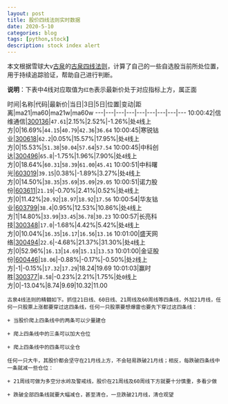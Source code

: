 ```yaml
---
layout: post
title: 股价四线法则实时数据
date: 2020-5-10
categories: blog
tags: [python,stock]
description: stock index alert
---
```



本文根据雪球大v[古泉](https://xueqiu.com/u/7148646888)的[古泉四线法则](https://xueqiu.com/7148646888/130498192)，计算了自己的一些自选股当前所处位置，用于持续追踪验证，帮助自己进行判断。

**说明**：下表中4线对应取值为`红色`表示最新价处于对应指标上方，属正面

时间|名称|代码|最新价|当日|3日|5日|位置|变动|距离|ma21|ma60|ma21w|ma60w
---|---|---|---|---|---|---|---|---
10:00:42|信维通信|[300136](https://xueqiu.com/S/SZ300136)|`47.61`|2.15%|2.52%|-1.26%|处`4`线上方|0|16.69%|`44.15`|`40.79`|`42.36`|`36.64`
10:00:45|寒锐钴业|[300618](https://xueqiu.com/S/SZ300618)|`62.2`|0.05%|15.57%|17.95%|处`4`线上方|0|15.53%|`51.38`|`50.04`|`57.64`|`57.54`
10:00:45|中科创达|[300496](https://xueqiu.com/S/SZ300496)|`65.8`|-1.75%|1.96%|7.90%|处`4`线上方|0|18.64%|`60.31`|`58.39`|`61.00`|`45.41`
10:00:51|中科曙光|[603019](https://xueqiu.com/S/SH603019)|`39.15`|0.38%|-1.89%|3.27%|处`4`线上方|0|14.50%|`38.35`|`35.69`|`35.09`|`29.05`
10:00:51|诺力股份|[603611](https://xueqiu.com/S/SH603611)|`21.19`|-0.70%|2.41%|0.52%|处`4`线上方|0|11.42%|`20.92`|`18.97`|`18.92`|`17.56`
10:00:54|华友钴业|[603799](https://xueqiu.com/S/SH603799)|`38.4`|0.95%|12.53%|10.86%|处`4`线上方|1|14.80%|`33.99`|`33.45`|`36.78`|`30.23`
10:00:57|长亮科技|[300348](https://xueqiu.com/S/SZ300348)|`17.0`|-1.68%|4.42%|5.42%|处`4`线上方|0|10.04%|`16.35`|`16.17`|`16.56`|`13.16`
10:01:00|盛天网络|[300494](https://xueqiu.com/S/SZ300494)|`22.6`|-4.68%|21.37%|31.30%|处`4`线上方|0|52.96%|`16.13`|`14.69`|`15.11`|`13.53`
10:01:00|金证股份|[600446](https://xueqiu.com/S/SH600446)|`18.06`|-0.88%|-0.17%|-0.50%|处`2`线上方|-1|-0.15%|`17.32`|`17.29`|18.24|19.69
10:01:03|赢时胜|[300377](https://xueqiu.com/S/SZ300377)|`8.58`|-0.23%|2.21%|1.75%|处`0`线上方|0|-13.04%|8.74|9.69|10.32|11.00

```
古泉4线法则的精髓如下。抓住21日线、60日线、21周线及60周线等四条线，外加21月线，任何一只股票上涨都要穿过这四条线，任何一只股票要想爆雷也要先下穿过这四条线：

+ 当股价爬上四条线中的两条可以少量建仓

+ 爬上四条线中的三条可以加大仓位

+ 爬上四条线中的四条可以全仓

任何一只大牛，其股价都会坚守在21月线上方，不会轻易跌破21月线；相反，每跌破四条线中一条就减一些仓位：

+ 21周线可做为多空分水岭及警戒线，股价在21周线及60周线下方就要十分慎重，多看少做

+ 跌破全部四条线就要大幅减仓，甚至清仓，一旦跌破21月线，清仓观望
```